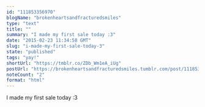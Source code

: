 ```yaml
---
id: "111853356970"
blogName: "brokenheartsandfracturedsmiles"
type: "text"
title: ""
summary: "I made my first sale today :3"
date: "2015-02-23 11:34:58 GMT"
slug: "i-made-my-first-sale-today-3"
state: "published"
tags: "yay!"
shortUrl: "https://tmblr.co/ZDb_Wm1eA_iUg"
postUrl: "https://brokenheartsandfracturedsmiles.tumblr.com/post/111853356970/i-made-my-first-sale-today-3"
noteCount: "2"
format: "html"
---
```


I made my first sale today :3